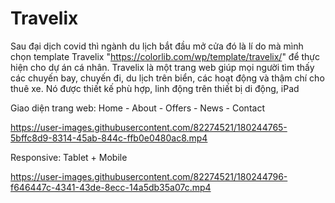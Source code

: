 # Travelix
Sau đại dịch covid thì ngành du lịch bắt đầu mở cửa đó là lí do mà mình chọn template Travelix "https://colorlib.com/wp/template/travelix/" để thực hiện cho dự án cá nhân. Travelix là một trang web giúp mọi người tìm thấy các chuyến bay, chuyến đi, du lịch trên biển, các hoạt động và thậm chí cho thuê xe. Nó được thiết kế phù hợp, linh động trên thiết bị di động, iPad

Giao diện trang web: Home - About - Offers - News - Contact


https://user-images.githubusercontent.com/82274521/180244765-5bffc8d9-8314-45ab-844c-ffb0e0480ac8.mp4



Responsive: Tablet + Mobile


https://user-images.githubusercontent.com/82274521/180244796-f646447c-4341-43de-8ecc-14a5db35a07c.mp4

